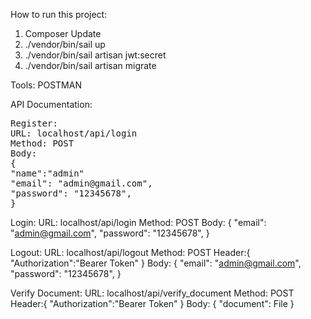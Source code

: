 How to run this project:

1. Composer Update
2. ./vendor/bin/sail up
3. ./vendor/bin/sail artisan jwt:secret
4. ./vendor/bin/sail artisan migrate

Tools: POSTMAN

API Documentation:

<pre>
Register:
URL: localhost/api/login
Method: POST
Body:
{
"name":"admin"
"email": "admin@gmail.com",
"password": "12345678",
}
</pre>

Login:
URL: localhost/api/login
Method: POST
Body:
{
"email": "admin@gmail.com",
"password": "12345678",
}

Logout:
URL: localhost/api/logout
Method: POST
Header:{
"Authorization":"Bearer Token"
}
Body:
{
"email": "admin@gmail.com",
"password": "12345678",
}

Verify Document:
URL: localhost/api/verify_document
Method: POST
Header:{
"Authorization":"Bearer Token"
}
Body:
{
"document": File
}
